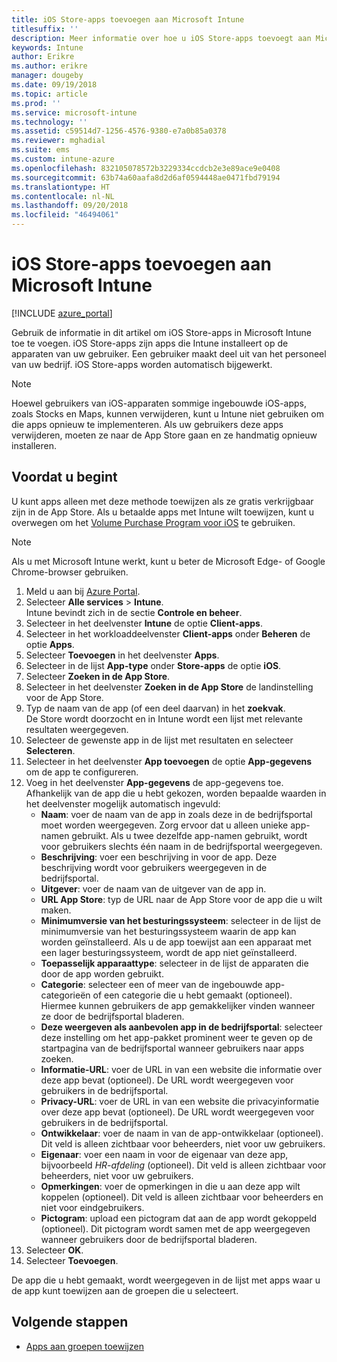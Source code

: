 ```yaml
---
title: iOS Store-apps toevoegen aan Microsoft Intune
titlesuffix: ''
description: Meer informatie over hoe u iOS Store-apps toevoegt aan Microsoft Intune.
keywords: Intune
author: Erikre
ms.author: erikre
manager: dougeby
ms.date: 09/19/2018
ms.topic: article
ms.prod: ''
ms.service: microsoft-intune
ms.technology: ''
ms.assetid: c59514d7-1256-4576-9380-e7a0b85a0378
ms.reviewer: mghadial
ms.suite: ems
ms.custom: intune-azure
ms.openlocfilehash: 832105078572b3229334ccdcb2e3e89ace9e0408
ms.sourcegitcommit: 63b74a60aafa8d2d6af0594448ae0471fbd79194
ms.translationtype: HT
ms.contentlocale: nl-NL
ms.lasthandoff: 09/20/2018
ms.locfileid: "46494061"
---
```

# <a name="add-ios-store-apps-to-microsoft-intune"></a>iOS Store-apps toevoegen aan Microsoft Intune

[!INCLUDE [azure_portal](./includes/azure_portal.md)]

Gebruik de informatie in dit artikel om iOS Store-apps in Microsoft Intune toe te voegen. iOS Store-apps zijn apps die Intune installeert op de apparaten van uw gebruiker. Een gebruiker maakt deel uit van het personeel van uw bedrijf. iOS Store-apps worden automatisch bijgewerkt.

>[!NOTE]
>Hoewel gebruikers van iOS-apparaten sommige ingebouwde iOS-apps, zoals Stocks en Maps, kunnen verwijderen, kunt u Intune niet gebruiken om die apps opnieuw te implementeren. Als uw gebruikers deze apps verwijderen, moeten ze naar de App Store gaan en ze handmatig opnieuw installeren.

## <a name="before-you-start"></a>Voordat u begint

U kunt apps alleen met deze methode toewijzen als ze gratis verkrijgbaar zijn in de App Store. Als u betaalde apps met Intune wilt toewijzen, kunt u overwegen om het [Volume Purchase Program voor iOS](vpp-apps-ios.md) te gebruiken.

>[!NOTE]
>Als u met Microsoft Intune werkt, kunt u beter de Microsoft Edge- of Google Chrome-browser gebruiken.

1. Meld u aan bij [Azure Portal](https://portal.azure.com).
2. Selecteer **Alle services** > **Intune**.  
    Intune bevindt zich in de sectie **Controle en beheer**.
3. Selecteer in het deelvenster **Intune** de optie **Client-apps**.
4. Selecteer in het workloaddeelvenster **Client-apps** onder **Beheren** de optie **Apps**.
5. Selecteer **Toevoegen** in het deelvenster **Apps**.
6. Selecteer in de lijst **App-type** onder **Store-apps** de optie **iOS**.
7. Selecteer **Zoeken in de App Store**.
8. Selecteer in het deelvenster **Zoeken in de App Store** de landinstelling voor de App Store.
9. Typ de naam van de app (of een deel daarvan) in het **zoekvak**.  
    De Store wordt doorzocht en in Intune wordt een lijst met relevante resultaten weergegeven.
10. Selecteer de gewenste app in de lijst met resultaten en selecteer **Selecteren**.
11. Selecteer in het deelvenster **App toevoegen** de optie **App-gegevens** om de app te configureren.
12. Voeg in het deelvenster **App-gegevens** de app-gegevens toe. Afhankelijk van de app die u hebt gekozen, worden bepaalde waarden in het deelvenster mogelijk automatisch ingevuld:
    - **Naam**: voer de naam van de app in zoals deze in de bedrijfsportal moet worden weergegeven. Zorg ervoor dat u alleen unieke app-namen gebruikt. Als u twee dezelfde app-namen gebruikt, wordt voor gebruikers slechts één naam in de bedrijfsportal weergegeven.
    - **Beschrijving**: voer een beschrijving in voor de app. Deze beschrijving wordt voor gebruikers weergegeven in de bedrijfsportal.
    - **Uitgever**: voer de naam van de uitgever van de app in.
    - **URL App Store**: typ de URL naar de App Store voor de app die u wilt maken.
    - **Minimumversie van het besturingssysteem**: selecteer in de lijst de minimumversie van het besturingssysteem waarin de app kan worden geïnstalleerd. Als u de app toewijst aan een apparaat met een lager besturingssysteem, wordt de app niet geïnstalleerd.
    - **Toepasselijk apparaattype**: selecteer in de lijst de apparaten die door de app worden gebruikt.
    - **Categorie**: selecteer een of meer van de ingebouwde app-categorieën of een categorie die u hebt gemaakt (optioneel). Hiermee kunnen gebruikers de app gemakkelijker vinden wanneer ze door de bedrijfsportal bladeren.
    - **Deze weergeven als aanbevolen app in de bedrijfsportal**: selecteer deze instelling om het app-pakket prominent weer te geven op de startpagina van de bedrijfsportal wanneer gebruikers naar apps zoeken.
    - **Informatie-URL**: voer de URL in van een website die informatie over deze app bevat (optioneel). De URL wordt weergegeven voor gebruikers in de bedrijfsportal.
    - **Privacy-URL**: voer de URL in van een website die privacyinformatie over deze app bevat (optioneel). De URL wordt weergegeven voor gebruikers in de bedrijfsportal.
    - **Ontwikkelaar**: voer de naam in van de app-ontwikkelaar (optioneel). Dit veld is alleen zichtbaar voor beheerders, niet voor uw gebruikers.
    - **Eigenaar**: voer een naam in voor de eigenaar van deze app, bijvoorbeeld *HR-afdeling* (optioneel). Dit veld is alleen zichtbaar voor beheerders, niet voor uw gebruikers.
    - **Opmerkingen**: voer de opmerkingen in die u aan deze app wilt koppelen (optioneel). Dit veld is alleen zichtbaar voor beheerders en niet voor eindgebruikers.
    - **Pictogram**: upload een pictogram dat aan de app wordt gekoppeld (optioneel). Dit pictogram wordt samen met de app weergegeven wanneer gebruikers door de bedrijfsportal bladeren.
13. Selecteer **OK**.
14. Selecteer **Toevoegen**.

De app die u hebt gemaakt, wordt weergegeven in de lijst met apps waar u de app kunt toewijzen aan de groepen die u selecteert.

## <a name="next-steps"></a>Volgende stappen

- [Apps aan groepen toewijzen](apps-deploy.md)
